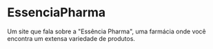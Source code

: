 # EssenciaPharma
Um site que fala sobre a "Essência Pharma", uma farmácia onde você encontra um extensa variedade de produtos.
